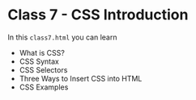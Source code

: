 # Class 7 - CSS Introduction

In this `class7.html` you can learn

- What is CSS?
- CSS Syntax
- CSS Selectors
- Three Ways to Insert CSS into HTML
- CSS Examples
